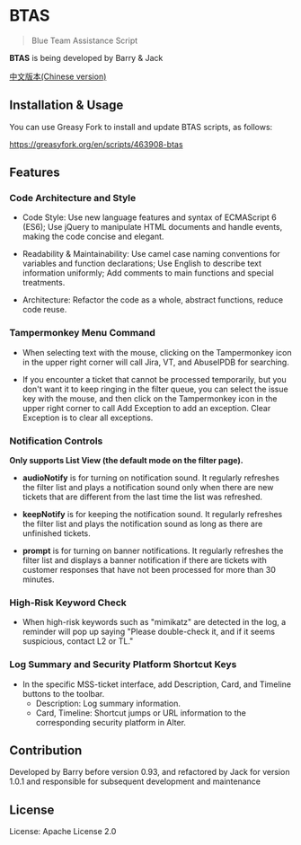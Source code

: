 # BTAS

> Blue Team Assistance Script

**BTAS** is being developed by Barry & Jack

[中文版本(Chinese version)](README.zh-cn.md)

## Installation & Usage

You can use Greasy Fork to install and update BTAS scripts, as follows:

https://greasyfork.org/en/scripts/463908-btas

## Features

### Code Architecture and Style

- Code Style: Use new language features and syntax of ECMAScript 6 (ES6); Use jQuery to manipulate HTML documents and handle events, making the code concise and elegant.

- Readability & Maintainability: Use camel case naming conventions for variables and function declarations; Use English to describe text information uniformly; Add comments to main functions and special treatments.

- Architecture: Refactor the code as a whole, abstract functions, reduce code reuse.

### Tampermonkey Menu Command

- When selecting text with the mouse, clicking on the Tampermonkey icon in the upper right corner will call Jira, VT, and AbuseIPDB for searching.

- If you encounter a ticket that cannot be processed temporarily, but you don't want it to keep ringing in the filter queue, you can select the issue key with the mouse, and then click on the Tampermonkey icon in the upper right corner to call Add Exception to add an exception. Clear Exception is to clear all exceptions.

### Notification Controls

**Only supports List View (the default mode on the filter page).**

- **audioNotify** is for turning on notification sound. It regularly refreshes the filter list and plays a notification sound only when there are new tickets that are different from the last time the list was refreshed.

- **keepNotify** is for keeping the notification sound. It regularly refreshes the filter list and plays the notification sound as long as there are unfinished tickets.

- **prompt** is for turning on banner notifications. It regularly refreshes the filter list and displays a banner notification if there are tickets with customer responses that have not been processed for more than 30 minutes.

### High-Risk Keyword Check

- When high-risk keywords such as "mimikatz" are detected in the log, a reminder will pop up saying "Please double-check it, and if it seems suspicious, contact L2 or TL."

### Log Summary and Security Platform Shortcut Keys

- In the specific MSS-ticket interface, add Description, Card, and Timeline buttons to the toolbar.
  - Description: Log summary information.
  - Card, Timeline: Shortcut jumps or URL information to the corresponding security platform in Alter.

## Contribution

Developed by Barry before version 0.93, and refactored by Jack for version 1.0.1 and responsible for subsequent development and maintenance

## License

License: Apache License 2.0
